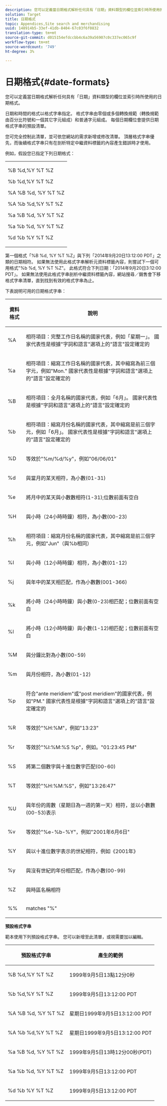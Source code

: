 ```yaml
---
description: 您可以定義當日期格式解析任何具有「日期」資料類型的欄位並索引時所使用的日期格式。
solution: Target
title: 日期格式
topic: Appendices,Site search and merchandising
uuid: 148914b5-33ef-41db-8404-67c03f6f0832
translation-type: tm+mt
source-git-commit: d015154efdccbb4c6a39a56907c0c337ec065c9f
workflow-type: tm+mt
source-wordcount: '749'
ht-degree: 3%

---
```



# 日期格式{#date-formats}

您可以定義當日期格式解析任何具有「日期」資料類型的欄位並索引時所使用的日期格式。

日期和時間的格式以格式字串指定。 格式字串由零個或多個轉換規範（轉換規範由百分比符號和一個其它字元組成）和普通字元組成。 每個日期欄位會提供日期格式字串的預設清單。

您可完全控制此清單，並可依您網站的需求新增或修改清單。 頂層格式字串優先，而後續格式字串只有在剖析特定中繼資料標籤的內容產生錯誤時才使用。

例如，假設您已指定下列日期格式：

<table> 
 <tbody> 
  <tr> 
   <td colname="col1"> <p>%B %d,%Y %T %Z </p> <p>%b %d,%Y %T %Z </p> <p>%A %B %d, %Y %T %Z </p> <p>%A %b %d,%Y %T %Z </p> <p>%a %B %d, %Y %T %Z </p> <p>%a %b %d, %Y %T %Z </p> <p>%d %b %Y %T %Z </p> </td> 
  </tr> 
 </tbody> 
</table>

第一個格式「%B %d, %Y %T %Z」與下列「2014年9月20日13:12:00 PDT」之類的日期相符。 如果無法使用此格式字串解析元資料標籤內容，則嘗試下一個可用格式&quot;%b %d, %Y %T %Z&quot;。 此格式符合下列日期：「2014年9月20日3:12:00 PDT」。 如果無法使用此格式字串剖析中繼資料標籤內容，網站搜尋／銷售會下移格式字串清單，直到找到有效的格式字串為止。

下表說明可用的日期格式字串：

<table> 
 <thead> 
  <tr> 
   <th colname="col1" class="entry"> <p>資料格式 </p> </th> 
   <th colname="col2" class="entry"> <p>說明 </p> </th> 
  </tr> 
 </thead>
 <tbody> 
  <tr> 
   <td colname="col1"> <p>%A </p> </td> 
   <td colname="col2"> <p>相符項目：完整工作日名稱的國家代表，例如「星期一」。 國家代表性是根據"字詞和語言"選項上的"語言"設定確定的 </p> </td> 
  </tr> 
  <tr> 
   <td colname="col1"> <p>%a </p> </td> 
   <td colname="col2"> <p> 相符項目：縮寫工作日名稱的國家代表，其中縮寫為前三個字元，例如"Mon." 國家代表性是根據"字詞和語言"選項上的"語言"設定確定的 </p> </td> 
  </tr> 
  <tr> 
   <td colname="col1"> <p>%B </p> </td> 
   <td colname="col2"> <p> 相符項目：全月名稱的國家代表，例如「6月」。 國家代表性是根據"字詞和語言"選項上的"語言"設定確定的 </p> </td> 
  </tr> 
  <tr> 
   <td colname="col1"> <p>%b </p> </td> 
   <td colname="col2"> <p> 相符項目：縮寫月份名稱的國家代表，其中縮寫是前三個字元，例如「6月」。 國家代表性是根據"字詞和語言"選項上的"語言"設定確定的 </p> </td> 
  </tr> 
  <tr> 
   <td colname="col1"> <p>%D </p> </td> 
   <td colname="col2"> <p> 等效於"%m/%d/%y"，例如"06/06/01" </p> </td> 
  </tr> 
  <tr> 
   <td colname="col1"> <p>%d </p> </td> 
   <td colname="col2"> <p> 與當月的某天相符，為小數(01-31) </p> </td> 
  </tr> 
  <tr> 
   <td colname="col1"> <p>%e </p> </td> 
   <td colname="col2"> <p> 將月中的某天與小數數相符(1-31);位數前面有空白 </p> </td> 
  </tr> 
  <tr> 
   <td colname="col1"> <p>%H </p> </td> 
   <td colname="col2"> <p> 與小時（24小時時鐘）相符，為小數(00-23) </p> </td> 
  </tr> 
  <tr> 
   <td colname="col1"> <p>%h </p> </td> 
   <td colname="col2"> <p> 相符項目：縮寫月份名稱的國家代表，其中縮寫是前三個字元，例如"Jun"（與%b相同） </p> </td> 
  </tr> 
  <tr> 
   <td colname="col1"> <p>%I </p> </td> 
   <td colname="col2"> <p> 與小時（12小時時鐘）相符，為小數(01-12) </p> </td> 
  </tr> 
  <tr> 
   <td colname="col1"> <p>%j </p> </td> 
   <td colname="col2"> <p> 與年中的某天相匹配，作為小數數(001-366) </p> </td> 
  </tr> 
  <tr> 
   <td colname="col1"> <p>%k </p> </td> 
   <td colname="col2"> <p> 將小時（24小時時鐘）與小數(0-23)相匹配；位數前面有空白 </p> </td> 
  </tr> 
  <tr> 
   <td colname="col1"> <p>%l </p> </td> 
   <td colname="col2"> <p> 將小時（12小時時鐘）與小數(1-12)相匹配；位數前面有空白 </p> </td> 
  </tr> 
  <tr> 
   <td colname="col1"> <p>%M </p> </td> 
   <td colname="col2"> <p> 與分鐘比對為小數(00-59) </p> </td> 
  </tr> 
  <tr> 
   <td colname="col1"> <p>%m </p> </td> 
   <td colname="col2"> <p> 與月份相符，為小數(01-12) </p> </td> 
  </tr> 
  <tr> 
   <td colname="col1"> <p>%p </p> </td> 
   <td colname="col2"> <p> 符合"ante meridiem"或"post meridiem"的國家代表，例如"PM." 國家代表性是根據"字詞和語言"選項上的"語言"設定確定的 </p> </td> 
  </tr> 
  <tr> 
   <td colname="col1"> <p>%R </p> </td> 
   <td colname="col2"> <p> 等效於"%H:%M"，例如"13:23" </p> </td> 
  </tr> 
  <tr> 
   <td colname="col1"> <p>%r </p> </td> 
   <td colname="col2"> <p> 等效於"%I:%M:%S %p"，例如。"01:23:45 PM" </p> </td> 
  </tr> 
  <tr> 
   <td colname="col1"> <p>%S </p> </td> 
   <td colname="col2"> <p> 將第二個數字與十進位數字匹配(00-60) </p> </td> 
  </tr> 
  <tr> 
   <td colname="col1"> <p>%T </p> </td> 
   <td colname="col2"> <p> 等效於"%H:%M:%S"，例如"13:26:47" </p> </td> 
  </tr> 
  <tr> 
   <td colname="col1"> <p>%U </p> </td> 
   <td colname="col2"> <p> 與年份的周數（星期日為一週的第一天）相符，並以小數數(00-53)表示 </p> </td> 
  </tr> 
  <tr> 
   <td colname="col1"> <p>%v </p> </td> 
   <td colname="col2"> <p> 等效於"%e-%b-%Y"，例如"2001年6月6日" </p> </td> 
  </tr> 
  <tr> 
   <td colname="col1"> <p>%Y </p> </td> 
   <td colname="col2"> <p> 與以十進位數字表示的世紀相符，例如《2001年》 </p> </td> 
  </tr> 
  <tr> 
   <td colname="col1"> <p>%y </p> </td> 
   <td colname="col2"> <p> 與沒有世紀的年份相匹配，作為小數(00-99) </p> </td> 
  </tr> 
  <tr> 
   <td colname="col1"> <p>%Z </p> </td> 
   <td colname="col2"> <p> 與時區名稱相符 </p> </td> 
  </tr> 
  <tr> 
   <td colname="col1"> <p>%% </p> </td> 
   <td colname="col2"> <p> matches "%" </p> </td> 
  </tr> 
 </tbody> 
</table>

**預設格式字串**

範本使用下列預設格式字串。 您可以新增至此清單，或視需要加以編輯。

<table> 
 <thead> 
  <tr> 
   <th colname="col1" class="entry"> <p>預設格式字串 </p> </th> 
   <th colname="col2" class="entry"> <p>產生的範例 </p> </th> 
  </tr> 
 </thead>
 <tbody> 
  <tr> 
   <td colname="col1"> <p>%B %d,%Y %T %Z </p> </td> 
   <td colname="col2"> <p> 1999年9月5日13點12分0秒 </p> </td> 
  </tr> 
  <tr> 
   <td colname="col1"> <p>%b %d,%Y %T %Z </p> </td> 
   <td colname="col2"> <p> 1999年9月5日13:12:00 PDT </p> </td> 
  </tr> 
  <tr> 
   <td colname="col1"> <p>%A %B %d, %Y %T %Z </p> </td> 
   <td colname="col2"> <p> 星期日1999年9月5日13:12:00 PDT </p> </td> 
  </tr> 
  <tr> 
   <td colname="col1"> <p>%A %b %d,%Y %T %Z </p> </td> 
   <td colname="col2"> <p> 星期日1999年9月5日13:12:00 PDT </p> </td> 
  </tr> 
  <tr> 
   <td colname="col1"> <p>%a %B %d, %Y %T %Z </p> </td> 
   <td colname="col2"> <p> 1999年9月5日13時12分00秒(PDT) </p> </td> 
  </tr> 
  <tr> 
   <td colname="col1"> <p>%a %b %d, %Y %T %Z </p> </td> 
   <td colname="col2"> <p> 1999年9月5日13:12:00 PDT </p> </td> 
  </tr> 
  <tr> 
   <td colname="col1"> <p>%d %b %Y %T %Z </p> </td> 
   <td colname="col2"> <p> 1999年9月5日13:12:00 PDT </p> </td> 
  </tr> 
 </tbody> 
</table>

